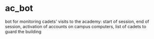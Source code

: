 # ac_bot
bot for monitoring cadets' visits to the academy: start of session, end of session, activation of accounts on campus computers, list of cadets to guard the building
